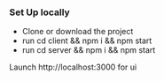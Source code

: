 ### Set Up locally
- Clone or download the project
- run cd client && npm i && npm start
- run cd server && npm i && npm start

Launch http://localhost:3000 for ui